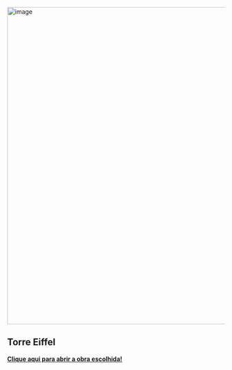 <img width="1595" height="735" alt="image" src="https://github.com/user-attachments/assets/51e7b02c-b942-46c7-8595-c1cbff6e6cfc" />

## Torre Eiffel

**[Clique aqui para abrir a obra escolhida!](https://www.culturagenial.com/vik-muniz-obras/)**

